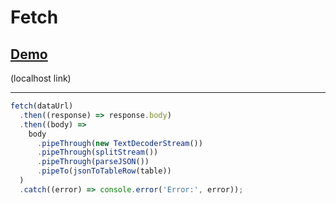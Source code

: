 # Fetch

## <a target="_blank" href="http://localhost:3002/">Demo</a>

(localhost link)

---

```js
fetch(dataUrl)
  .then((response) => response.body)
  .then((body) =>
    body
      .pipeThrough(new TextDecoderStream())
      .pipeThrough(splitStream())
      .pipeThrough(parseJSON())
      .pipeTo(jsonToTableRow(table))
  )
  .catch((error) => console.error('Error:', error));
```
